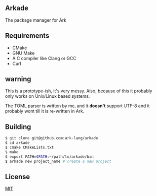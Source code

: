## Arkade
The package manager for Ark

## Requirements
* CMake
* GNU Make
* A C compiler like Clang or GCC
* Curl

## warning
This is a prototype-ish, it's very messy. Also, because of this
it probably only works on Unix/Linux based systems.

The TOML parser is written by me, and it **doesn't** support UTF-8
and it probably wont till it is re-written in Ark.

## Building

```bash
$ git clone git@github.com:ark-lang/arkade
$ cd arkade
$ cmake CMakeLists.txt
$ make
$ export PATH=$PATH:~/path/to/arkade/bin
$ arkade new project_name # create a new project
```

## License
[MIT](/LICENSE)